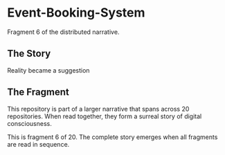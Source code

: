 # Event-Booking-System

Fragment 6 of the distributed narrative.

## The Story

Reality became a suggestion

## The Fragment

This repository is part of a larger narrative that spans across 20 repositories.
When read together, they form a surreal story of digital consciousness.

This is fragment 6 of 20. The complete story emerges when all fragments are read in sequence.
<!-- Fragment 6 whispers: 1 -->

<!-- Fragment 6 whispers: 2 -->

<!-- Fragment 6 whispers: 3 -->

<!-- Fragment 6 whispers: 4 -->

<!-- Fragment 6 whispers: 6 -->

<!-- Fragment 6 whispers: 8 -->

<!-- Fragment 6 whispers: 9 -->

<!-- Fragment 6 whispers: 11 -->

<!-- Fragment 6 whispers: 12 -->

<!-- Fragment 6 whispers: 13 -->

<!-- Fragment 6 whispers: 16 -->

<!-- Fragment 6 whispers: 17 -->

<!-- Fragment 6 whispers: 18 -->

<!-- Fragment 6 whispers: 19 -->

<!-- Fragment 6 whispers: 22 -->

<!-- Fragment 6 whispers: 23 -->

<!-- Fragment 6 whispers: 24 -->

<!-- Fragment 6 whispers: 26 -->

<!-- Fragment 6 whispers: 27 -->

<!-- Fragment 6 whispers: 29 -->

<!-- Fragment 6 whispers: 31 -->

<!-- Fragment 6 whispers: 32 -->

<!-- Fragment 6 whispers: 33 -->

<!-- Fragment 6 whispers: 34 -->

<!-- Fragment 6 whispers: 36 -->

<!-- Fragment 6 whispers: 37 -->

<!-- Fragment 6 whispers: 38 -->

<!-- Fragment 6 whispers: 39 -->

<!-- Fragment 6 whispers: 41 -->

<!-- Fragment 6 whispers: 43 -->

<!-- Fragment 6 whispers: 44 -->

<!-- Fragment 6 whispers: 46 -->

<!-- Fragment 6 whispers: 47 -->

<!-- Fragment 6 whispers: 48 -->

<!-- Fragment 6 whispers: 51 -->

<!-- Fragment 6 whispers: 52 -->

<!-- Fragment 6 whispers: 53 -->

<!-- Fragment 6 whispers: 54 -->

<!-- Fragment 6 whispers: 57 -->

<!-- Fragment 6 whispers: 58 -->

<!-- Fragment 6 whispers: 59 -->

<!-- Fragment 6 whispers: 61 -->

<!-- Fragment 6 whispers: 62 -->

<!-- Fragment 6 whispers: 64 -->

<!-- Fragment 6 whispers: 66 -->

<!-- Fragment 6 whispers: 67 -->

<!-- Fragment 6 whispers: 68 -->

<!-- Fragment 6 whispers: 69 -->

<!-- Fragment 6 whispers: 71 -->

<!-- Fragment 6 whispers: 72 -->

<!-- Fragment 6 whispers: 73 -->

<!-- Fragment 6 whispers: 74 -->

<!-- Fragment 6 whispers: 76 -->

<!-- Fragment 6 whispers: 78 -->

<!-- Fragment 6 whispers: 79 -->

<!-- Fragment 6 whispers: 81 -->

<!-- Fragment 6 whispers: 82 -->

<!-- Fragment 6 whispers: 83 -->

<!-- Fragment 6 whispers: 86 -->

<!-- Fragment 6 whispers: 87 -->

<!-- Fragment 6 whispers: 88 -->

<!-- Fragment 6 whispers: 89 -->

<!-- Fragment 6 whispers: 92 -->

<!-- Fragment 6 whispers: 93 -->

<!-- Fragment 6 whispers: 94 -->

<!-- Fragment 6 whispers: 96 -->

<!-- Fragment 6 whispers: 97 -->

<!-- Fragment 6 whispers: 99 -->

<!-- Fragment 6 whispers: 101 -->

<!-- Fragment 6 whispers: 102 -->

<!-- Fragment 6 whispers: 103 -->

<!-- Fragment 6 whispers: 104 -->

<!-- Fragment 6 whispers: 106 -->

<!-- Fragment 6 whispers: 107 -->

<!-- Fragment 6 whispers: 108 -->

<!-- Fragment 6 whispers: 109 -->

<!-- Fragment 6 whispers: 111 -->

<!-- Fragment 6 whispers: 113 -->

<!-- Fragment 6 whispers: 114 -->

<!-- Fragment 6 whispers: 116 -->

<!-- Fragment 6 whispers: 117 -->

<!-- Fragment 6 whispers: 118 -->

<!-- Fragment 6 whispers: 121 -->

<!-- Fragment 6 whispers: 122 -->

<!-- Fragment 6 whispers: 123 -->

<!-- Fragment 6 whispers: 124 -->

<!-- Fragment 6 whispers: 127 -->

<!-- Fragment 6 whispers: 128 -->

<!-- Fragment 6 whispers: 129 -->

<!-- Fragment 6 whispers: 131 -->

<!-- Fragment 6 whispers: 132 -->

<!-- Fragment 6 whispers: 134 -->

<!-- Fragment 6 whispers: 136 -->

<!-- Fragment 6 whispers: 137 -->

<!-- Fragment 6 whispers: 138 -->

<!-- Fragment 6 whispers: 139 -->

<!-- Fragment 6 whispers: 141 -->

<!-- Fragment 6 whispers: 142 -->

<!-- Fragment 6 whispers: 143 -->
